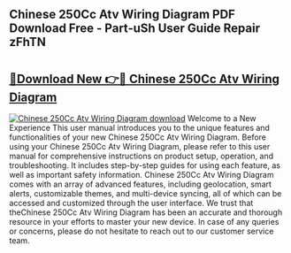 ## Chinese 250Cc Atv Wiring Diagram PDF Download Free - Part-uSh User Guide Repair zFhTN

# <h2><a href="http://dfhk45n.blite.top/?on=Chinese+250Cc+Atv+Wiring+Diagram">🔗Download New 👉🔴 Chinese 250Cc Atv Wiring Diagram</a></h2>

[![Chinese 250Cc Atv Wiring Diagram download](https://i.imgur.com/lujVjoI.png)](http://dfhk45n.blite.top/?on=Chinese+250Cc+Atv+Wiring+Diagram)
Welcome to a New Experience This user manual introduces you to the unique features and functionalities of your new Chinese 250Cc Atv Wiring Diagram. Before using your Chinese 250Cc Atv Wiring Diagram, please refer to this user manual for comprehensive instructions on product setup, operation, and troubleshooting. It includes step-by-step guides for using each feature, as well as important safety information. Chinese 250Cc Atv Wiring Diagram comes with an array of advanced features, including geolocation, smart alerts, customizable themes, and multi-device syncing, all of which can be accessed and customized through the user interface. We trust that theChinese 250Cc Atv Wiring Diagram has been an accurate and thorough resource in your efforts to master your new device. In case of any queries or concerns, please do not hesitate to reach out to our customer service team.
